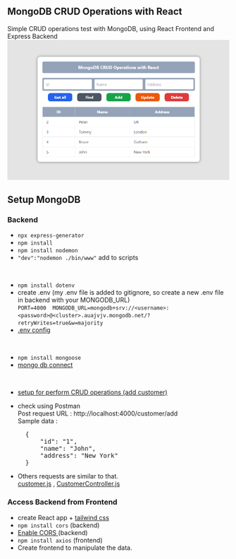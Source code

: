 ## MongoDB CRUD Operations with React

Simple CRUD operations test with MongoDB, using React Frontend and Express Backend
<img src='mongo-crud-preview.png'>

## Setup MongoDB 

### Backend

* `npx express-generator`
* `npm install`
* `npm install nodemon`
* `"dev":"nodemon ./bin/www"` add to scripts

<br>

* `npm install dotenv`
* create .env   (my .env file is added to gitignore, so create a new .env file in backend with your MONGODB_URL)<br>
`PORT=4000 
MONGODB_URL=mongodb+srv://<username>:<password>@<cluster>.auajvjv.mongodb.net/?retryWrites=true&w=majority` 
* <a href='https://github.com/TheMIU/mongo-crud/commit/f7c78d903e7c66d1cbfeb173398879d9556739b3'> .env config </a>

<br>

* `npm install mongoose`
* <a href='https://github.com/TheMIU/mongo-crud/commit/9d656bc4f5bae7e8e0fe6e05a5e21d09b54f55f8'> mongo db connect </a>

<br>

* <a href='https://github.com/TheMIU/mongo-crud/commit/8ad4a9407731fa24255f473fd51a76abea3b9a65'> setup for perform CRUD operations (add customer) </a>
* check using Postman <br>
Post request URL : http://localhost:4000/customer/add  <br>
Sample data : 
    <pre>
    {
        "id": "1",
        "name": "John",
        "address": "New York"
    }</pre>

* Others requests are similar to that.  
<a href='https://github.com/TheMIU/mongo-crud/blob/main/backend/routes/customer.js'> customer.js</a> , 
<a href='https://github.com/TheMIU/mongo-crud/blob/main/backend/controller/CustomerController.js'> CustomerController.js </a>

### Access Backend from Frontend

* create React app + <a href='https://docs.google.com/document/d/10LhKBZAp48qX8Ssb3ZdXgjIVL45jjLGOTNbuDSRcqvc/edit#heading=h.1vwgs3kdd3ny'> tailwind css </a>
* `npm install cors` (backend)
* <a href='https://github.com/TheMIU/mongo-crud/commit/d3185154471efbe1b581442875e21f84a42a962f'> Enable CORS </a> (backend)
* `npm install axios` (frontend) 
* Create frontend to manipulate the data.
